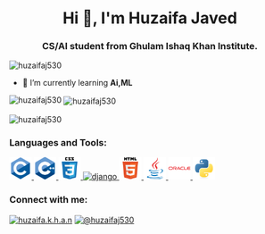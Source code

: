 <h1 align="center">Hi 👋, I'm Huzaifa Javed</h1>
<h3 align="center">CS/AI student from Ghulam Ishaq Khan Institute.</h3>

<p align="left"> <img src="https://komarev.com/ghpvc/?username=huzaifaj530&label=Profile%20views&color=0e75b6&style=flat" alt="huzaifaj530" /> </p>

- 🌱 I’m currently learning **Ai,ML**

<p><img align="left" src="https://github-readme-stats.vercel.app/api/top-langs?username=huzaifaj530&show_icons=true&locale=en&layout=compact" alt="huzaifaj530" /></p>

<p>&nbsp;<img align="center" src="https://github-readme-stats.vercel.app/api?username=huzaifaj530&show_icons=true&locale=en" alt="huzaifaj530" /></p>

<p><img align="center" src="https://github-readme-streak-stats.herokuapp.com/?user=huzaifaj530&" alt="huzaifaj530" /></p>


<h3 align="left">Languages and Tools:</h3>
<p align="left"> <a href="https://www.cprogramming.com/" target="_blank" rel="noreferrer"> <img src="https://raw.githubusercontent.com/devicons/devicon/master/icons/c/c-original.svg" alt="c" width="40" height="40"/> </a> <a href="https://www.w3schools.com/cpp/" target="_blank" rel="noreferrer"> <img src="https://raw.githubusercontent.com/devicons/devicon/master/icons/cplusplus/cplusplus-original.svg" alt="cplusplus" width="40" height="40"/> </a> <a href="https://www.w3schools.com/css/" target="_blank" rel="noreferrer"> <img src="https://raw.githubusercontent.com/devicons/devicon/master/icons/css3/css3-original-wordmark.svg" alt="css3" width="40" height="40"/> </a> <a href="https://www.djangoproject.com/" target="_blank" rel="noreferrer"> <img src="https://cdn.worldvectorlogo.com/logos/django.svg" alt="django" width="40" height="40"/> </a> <a href="https://www.w3.org/html/" target="_blank" rel="noreferrer"> <img src="https://raw.githubusercontent.com/devicons/devicon/master/icons/html5/html5-original-wordmark.svg" alt="html5" width="40" height="40"/> </a> <a href="https://www.java.com" target="_blank" rel="noreferrer"> <img src="https://raw.githubusercontent.com/devicons/devicon/master/icons/java/java-original.svg" alt="java" width="40" height="40"/> </a> <a href="https://www.oracle.com/" target="_blank" rel="noreferrer"> <img src="https://raw.githubusercontent.com/devicons/devicon/master/icons/oracle/oracle-original.svg" alt="oracle" width="40" height="40"/> </a> <a href="https://www.python.org" target="_blank" rel="noreferrer"> <img src="https://raw.githubusercontent.com/devicons/devicon/master/icons/python/python-original.svg" alt="python" width="40" height="40"/> </a> </p>
  
<h3 align="left">Connect with me:</h3>
<p align="left">  
<a href="https://instagram.com/huzaifa.k.h.a.n" target="blank"><img align="center" src="https://raw.githubusercontent.com/rahuldkjain/github-profile-readme-generator/master/src/images/icons/Social/instagram.svg" alt="huzaifa.k.h.a.n" height="30" width="40" /></a>
<a href="https://www.youtube.com/c/@huzaifaj530" target="blank"><img align="center" src="https://raw.githubusercontent.com/rahuldkjain/github-profile-readme-generator/master/src/images/icons/Social/youtube.svg" alt="@huzaifaj530" height="30" width="40" /></a>
</p>
